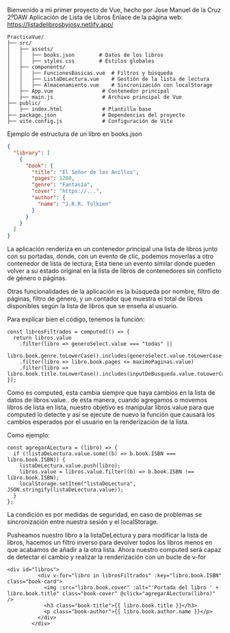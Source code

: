 Bienvenido a mi primer proyecto de Vue, hecho por Jose Manuel de la Cruz 2ºDAW
Aplicación de Lista de Libros
Enlace de la página web: https://listadelibrosbyjosy.netlify.app/
```
PracticaVue/
├── src/
│   ├── assets/
│   │   ├── books.json        # Datos de los libros
│   │   ├── styles.css        # Estilos globales
│   ├── components/
│   │   ├── FuncionesBasicas.vue  # Filtros y búsqueda
│   │   ├── ListaDeLectura.vue    # Gestión de la lista de lectura
│   │   ├── Almacenamiento.vue    # Sincronización con localStorage
│   ├── App.vue                # Contenedor principal 
│   ├── main.js                # Archivo principal de Vue
├── public/
│   ├── index.html             # Plantilla base
├── package.json               # Dependencias del proyecto
├── vite.config.js             # Configuración de Vite

```


Ejemplo de estructura de un libro en books.json

```json
{
  "library": [
    {
      "book": {
        "title": "El Señor de los Anillos",
        "pages": 1200,
        "genre": "Fantasía",
        "cover": "https://...",
        "author": {
          "name": "J.R.R. Tolkien"
        }
      }
    }
  ]
}
```
La aplicación renderiza en un contenedor principal una lista de libros junto con su portadas, donde, con un evento de clic, podemos moverlas a otro contenedor de lista de lectura;
Esta tiene un evento similar donde pueden volver a su estado original en la lista de libros de contenedores sin conflicto de género o páginas.

Otras funcionalidades de la aplicación es la búsqueda por nombre, filtro de páginas, filtro de género, y un contador que muestra el total de libros disponibles según la lista de libros que se enseña al usuario.

Para explicar bien el código, tenemos la función:
```
const librosFiltrados = computed(() => {
  return libros.value
    .filter(libro => generoSelect.value === "todas" || 
                     libro.book.genre.toLowerCase().includes(generoSelect.value.toLowerCase()))
    .filter(libro => libro.book.pages <= maximoPaginas.value)
    .filter(libro => libro.book.title.toLowerCase().includes(inputDeBusqueda.value.toLowerCase()));
});
```
Como es computed, esta cambia siempre que haya cambios en la lista de datos de libros.value.. de esta manera, cuando agregamos o movemos libros de lista en lista, nuestro objetivo es manipular libros.value para que
computed lo detecte y así se ejecute de nuevo la función que causará los cambios esperados por el usuario en la renderización de la lista.

Como ejemplo:
```
const agregarALectura = (libro) => {
  if (!listaDeLectura.value.some((b) => b.book.ISBN === libro.book.ISBN)) {
    listaDeLectura.value.push(libro);
    libros.value = libros.value.filter((b) => b.book.ISBN !== libro.book.ISBN);
    localStorage.setItem("listaDeLectura", JSON.stringify(listaDeLectura.value));  
  }
};
```
La condición es por medidas de seguridad, en caso de problemas se sincronización entre nuestra sesión y el localStorage. 

Pusheamos nuestro libro a la listaDeLectura y para modificar la lista de libros, hacemos un filtro inverso para devolver todos los libros menos en que acabamos de añadir a la otra lista. Ahora nuestro computed será capaz de detectar
el cambio y realizar la renderización con un bucle de v-for
```
<div id="libros">
          <div v-for="libro in librosFiltrados" :key="libro.book.ISBN" class="book-card">
            <img :src="libro.book.cover" :alt="'Portada del libro ' + libro.book.title" class="book-cover" @click="agregarALectura(libro)" />
            <h3 class="book-title">{{ libro.book.title }}</h3>
            <p class="book-author">{{ libro.book.author.name }}</p>
          </div>
        </div>
```
















